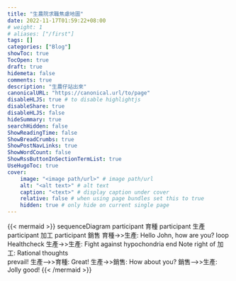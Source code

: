 ```yaml
---
title: "生農院求職焦慮地圖"
date: 2022-11-17T01:59:22+08:00
# weight: 1
# aliases: ["/first"]
tags: []
categories: ["Blog"]
showToc: true
TocOpen: true
draft: true
hidemeta: false
comments: true
description: "生農仔站出來"
canonicalURL: "https://canonical.url/to/page"
disableHLJS: true # to disable highlightjs
disableShare: true
disableHLJS: false
hideSummary: true
searchHidden: false
ShowReadingTime: false
ShowBreadCrumbs: true
ShowPostNavLinks: true
ShowWordCount: false
ShowRssButtonInSectionTermList: true
UseHugoToc: true
cover:
    image: "<image path/url>" # image path/url
    alt: "<alt text>" # alt text
    caption: "<text>" # display caption under cover
    relative: false # when using page bundles set this to true
    hidden: true # only hide on current single page
---
```

{{< mermaid >}}
sequenceDiagram
    participant 育種
    participant 生產
    participant 加工
    participant 銷售
    育種->>生產: Hello John, how are you?
    loop Healthcheck
        生產->>生產: Fight against hypochondria
    end
    Note right of 加工: Rational thoughts <br/>prevail!
    生產-->>育種: Great!
    生產->>銷售: How about you?
    銷售-->>生產: Jolly good!
{{< /mermaid >}}